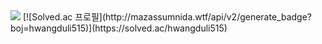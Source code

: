 
<!--
**durihwang/durihwang** is a ✨ _special_ ✨ repository because its `README.md` (this file) appears on your GitHub profile.

Here are some ideas to get you started:

- 🔭 I’m currently working on ...
- 🌱 I’m currently learning ...
- 👯 I’m looking to collaborate on ...
- 🤔 I’m looking for help with ...
- 💬 Ask me about ...
- 📫 How to reach me: ...
- 😄 Pronouns: ...
- ⚡ Fun fact: ...
-->

<img src="https://github-readme-stats.vercel.app/api?username=durihwang&show_icons=true&theme=transparent">
[![Solved.ac
프로필](http://mazassumnida.wtf/api/v2/generate_badge?boj=hwangduli515)](https://solved.ac/hwangduli515)
